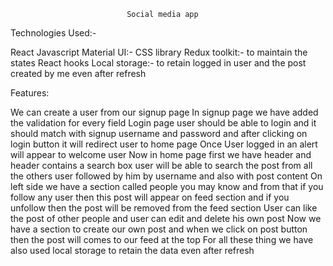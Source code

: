                               Social media app

Technologies Used:-

React
Javascript
Material UI:- CSS library 
Redux toolkit:- to maintain the states
React hooks
Local storage:- to retain logged in user and the post created by me even after refresh

Features:

We can create a user from our signup page
In signup page we have added the validation for every field
Login page user should be able to login and it should match with signup username and password and after clicking on login button it will redirect user to home page
Once User logged in an alert will appear to welcome user
Now in home page first we have header and header contains a search box user will be able to search the post from all the others user followed by him by username and also with post content
On left side we have a section called people you may know and from that if you follow any user then this post will appear on feed section and if you unfollow then the post will be removed from the feed section
User can like the post of other people and user can edit and delete his own post
Now we have a section to create our own post and when we click on post button then the post will comes to our feed at the top
For all these thing we have also used local storage  to retain the data even after refresh


